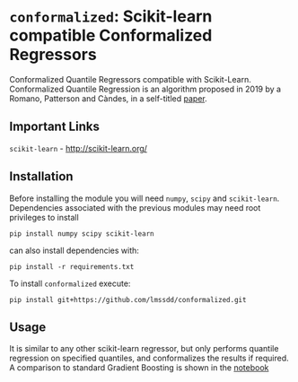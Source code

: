 # `conformalized`: Scikit-learn compatible Conformalized Regressors

Conformalized Quantile Regressors compatible with Scikit-Learn.
Conformalized Quantile Regression is an algorithm proposed in 2019 by a Romano, Patterson and Càndes, in a self-titled [paper](https://arxiv.org/pdf/1905.03222.pdf).


## Important Links
`scikit-learn` - http://scikit-learn.org/

## Installation
Before installing the module you will need `numpy`, `scipy` and `scikit-learn`.
Dependencies associated with the previous modules may need root privileges to install

```
pip install numpy scipy scikit-learn
```
can also install dependencies with:

```
pip install -r requirements.txt
```

To install `conformalized` execute:
```shell
pip install git+https://github.com/lmssdd/conformalized.git
```

## Usage
It is similar to any other scikit-learn regressor, but only performs quantile regression on specified quantiles, and conformalizes the results if required. A comparison to standard Gradient Boosting is shown in the [notebook](https://github.com/lmssdd/conformalized/plot_gradient_boosting_quantile.ipynb)


